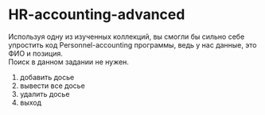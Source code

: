 # HR-accounting-advanced
Используя одну из изученных коллекций, вы смогли бы сильно себе упростить код Personnel-accounting программы, ведь у нас данные, это ФИО и позиция.  
Поиск в данном задании не нужен.  
1) добавить досье
2) вывести все досье
3) удалить досье
4) выход
